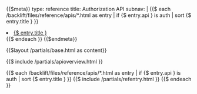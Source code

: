 {{$meta}}
type: reference
title: Authorization API
subnav: |
  {{$ each /backlift/files/reference/apis/*.html as entry | if {$ entry.api } is auth | sort {$ entry.title } }}
    <li><a href="/reference/authapi#{$ entry.tag }">{$ entry.title }</a></li>
  {{$ endeach }}
{{$endmeta}}

{{$layout /partials/base.html as content}}

{{$ include /partials/apioverview.html }}

{{$ each /backlift/files/reference/apis/*.html as entry | if {$ entry.api } is auth | sort {$ entry.title } }}
  {{$ include /partials/refentry.html }}
{{$ endeach }}
